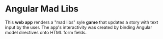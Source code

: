 # Angular Mad Libs

This **web app** renders a "mad libs" syle **game** that updates a story with text input by the user. The app's interactivity was created by binding Angular model directives onto HTML form fields.
